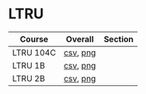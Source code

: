 # LTRU

| Course | Overall | Section |
| ------ | ------- | ------- |
| LTRU 104C | [csv](https://github.com/UCSD-Historical-Enrollment-Data/2024Winter/blob/main/overall/LTRU%20104C.csv), [png](https://raw.githubusercontent.com/UCSD-Historical-Enrollment-Data/2024Winter/main/plot_overall/LTRU%20104C.png) |  |
| LTRU 1B | [csv](https://github.com/UCSD-Historical-Enrollment-Data/2024Winter/blob/main/overall/LTRU%201B.csv), [png](https://raw.githubusercontent.com/UCSD-Historical-Enrollment-Data/2024Winter/main/plot_overall/LTRU%201B.png) |  |
| LTRU 2B | [csv](https://github.com/UCSD-Historical-Enrollment-Data/2024Winter/blob/main/overall/LTRU%202B.csv), [png](https://raw.githubusercontent.com/UCSD-Historical-Enrollment-Data/2024Winter/main/plot_overall/LTRU%202B.png) |  |
